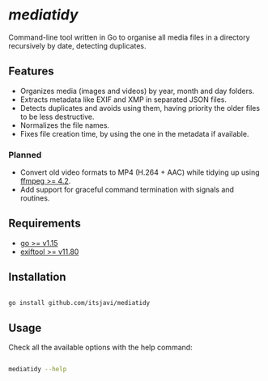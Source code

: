 # _mediatidy_

Command-line tool written in Go to organise all media files in a directory recursively by date, detecting duplicates.

## Features

- Organizes media (images and videos) by year, month and day folders.
- Extracts metadata like EXIF and XMP in separated JSON files.
- Detects duplicates and avoids using them, having priority the older files to be less destructive.
- Normalizes the file names.
- Fixes file creation time, by using the one in the metadata if available.

### Planned

- Convert old video formats to MP4 (H.264 + AAC) while tidying up using [ffmpeg >= 4.2](https://ffmpeg.org/).
- Add support for graceful command termination with signals and routines.

## Requirements

- [go >= v1.15](https://github.com/golang/go)
- [exiftool >= v11.80](https://github.com/exiftool/exiftool)


## Installation

```bash

go install github.com/itsjavi/mediatidy

```

## Usage

Check all the available options with the help command:

```bash

mediatidy --help

```
